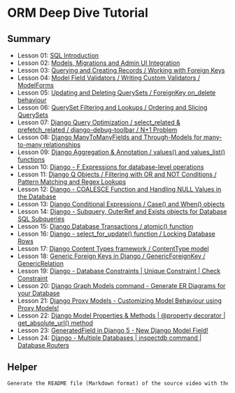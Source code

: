 # ORM Deep Dive Tutorial

## Summary

- Lesson 01: [SQL Introduction](./notes/lesson-01.md)
- Lesson 02: [Models, Migrations and Admin UI Integration](./notes/lesson-02.md)
- Lesson 03: [Querying and Creating Records / Working with Foreign Keys](./notes/lesson-03.md)
- Lesson 04: [Model Field Validators / Writing Custom Validators / ModelForms](./notes/lesson-04.md)
- Lesson 05: [Updating and Deleting QuerySets / ForeignKey on_delete behaviour](./notes/lesson-05.md)
- Lesson 06: [QuerySet Filtering and Lookups / Ordering and Slicing QuerySets](./notes/lesson-06.md)
- Lesson 07: [Django Query Optimization / select_related & prefetch_related / django-debug-toolbar / N+1 Problem](./notes/lesson-07.md)
- Lesson 08: [Django ManyToManyFields and Through-Models for many-to-many relationships](./notes/lesson-08.md)
- Lesson 09: [Django Aggregation & Annotation / values() and values_list() functions](./notes/lesson-09.md)
- Lesson 10: [Django - F Expressions for database-level operations](./notes/lesson-10.md)
- Lesson 11: [Django Q Objects / Filtering with OR and NOT Conditions / Pattern Matching and Regex Lookups](./notes/lesson-11.md)
- Lesson 12: [Django - COALESCE Function and Handling NULL Values in the Database](./notes/lesson-12.md)
- Lesson 13: [Django Conditional Expressions / Case() and When() objects](./notes/lesson-13.md)
- Lesson 14: [Django - Subquery, OuterRef and Exists objects for Database SQL Subqueries](./notes/lesson-14.md)
- Lesson 15: [Django Database Transactions / atomic() function](./notes/lesson-15.md)
- Lesson 16: [Django - select_for_update() function / Locking Database Rows](./notes/lesson-16.md)
- Lesson 17: [Django Content Types framework / ContentType model](./notes/lesson-17.md)
- Lesson 18: [Generic Foreign Keys in Django / GenericForeignKey / GenericRelation](./notes/lesson-18.md)
- Lesson 19: [Django - Database Constraints | Unique Constraint | Check Constraint](./notes/lesson-19.md)
- Lesson 20: [Django Graph Models command - Generate ER Diagrams for your Database](./notes/lesson-20.md)
- Lesson 21: [Django Proxy Models - Customizing Model Behaviour using Proxy Models!](./notes/lesson-21.md)
- Lesson 22: [Django Model Properties & Methods | @property decorator | get_absolute_url() method](./notes/lesson-22.md)
- Lesson 23: [GeneratedField in Django 5 - New Django Model Field!](./notes/lesson-23.md)
- Lesson 24: [Django - Multiple Databases | inspectdb command | Database Routers](./notes/lesson-24.md)

## Helper

```txt
Generate the README file (Markdown format) of the source video with the key concepts and all examples (with code) of the explained topics
```
